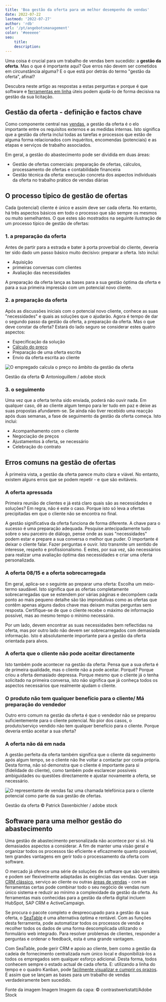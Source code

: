 ```yaml
---
title: 'Boa gestão da oferta para um melhor desempenho de vendas'
date: 2022-07-22
lastmod: '2022-07-27'
author: 'rdb'
url: '/pt/angebotsmanagement'
color: '#eeeeee'
seo:
    title:
    description:
---
```


Uma coisa é crucial para um trabalho de vendas bem sucedido: a **gestão da oferta**. Mas o que é importante aqui? Que erros não devem ser cometidos em circunstância alguma? E o que está por detrás do termo "gestão da oferta", afinal?

Descubra neste artigo as respostas a estas perguntas e porque é que software e [ferramentas em linha](https://seatable.io/pt/agiles-projektmanagement-tools/) úteis podem ajudá-lo de forma decisiva na gestão da sua licitação.

## Gestão da oferta - definição e factos chave

Como componente central nas [vendas](https://seatable.io/pt/vertrieb/), a gestão da oferta é o elo importante entre os requisitos externos e as medidas internas. Isto significa que a gestão da oferta inclui todas as tarefas e processos que estão de alguma forma relacionados com inquéritos, encomendas (potenciais) e as etapas e serviços de trabalho associados.

Em geral, a gestão do abastecimento pode ser dividida em duas áreas:

- Gestão de ofertas comerciais: preparação de ofertas, cálculos, processamento de ofertas e contabilidade financeira
- Gestão técnica da oferta: execução concreta dos aspectos individuais da oferta no trabalho prático de vendas diárias

## O processo típico de gestão de ofertas

Cada (potencial) cliente é único e assim deve ser cada oferta. No entanto, há três aspectos básicos em todo o processo que são sempre os mesmos ou muito semelhantes. O que estes são mostrados na seguinte ilustração de um processo típico de gestão de ofertas:

### 1\. a preparação da oferta

Antes de partir para a estrada e bater à porta proverbial do cliente, deveria ter sido dado um passo básico muito decisivo: preparar a oferta. Isto inclui:

- Aquisição
- primeiras conversas com clientes
- Avaliação das necessidades

A preparação da oferta lança as bases para a sua gestão óptima da oferta e para a sua primeira impressão com um potencial novo cliente.

### 2\. a preparação da oferta

Após as discussões iniciais com o potencial novo cliente, conhece as suas "necessidades" e quais as soluções que o ajudarão. Agora é tempo de dar o segundo passo da gestão da oferta, a preparação da oferta. Mas o que deve constar da oferta? Estará do lado seguro se considerar estes quatro aspectos:

- Especificação da solução
- [Cálculo do preço](https://seatable.io/pt/budgetplanung-vorlage/)
- Preparação de uma oferta escrita
- Envio da oferta escrita ao cliente

![O empregado calcula o preço no âmbito da gestão da oferta](https://seatable.io/wp-content/uploads/2022/07/Angebotsmanagement_AdobeStock_200001435-711x474.jpg)

Gestão da oferta © Antonioguillem / adobe stock

### 3\. o seguimento

Uma vez que a oferta tenha sido enviada, poderá não ouvir nada. Em qualquer caso, dê ao cliente algum tempo para ler tudo em paz e deixe as suas propostas afundarem-se. Se ainda não tiver recebido uma reacção após duas semanas, a fase de seguimento da gestão da oferta começa. Isto inclui:

- Acompanhamento com o cliente
- Negociação de preços
- Ajustamentos à oferta, se necessário
- Celebração do contrato

## Erros comuns na gestão de ofertas

À primeira vista, a gestão da oferta parece muito clara e viável. No entanto, existem alguns erros que se podem repetir - e que são evitáveis.

### A oferta apressada

Primeira reunião de clientes e já está claro quais são as necessidades e soluções? Em regra, não é este o caso. Porque isto só leva a ofertas precipitadas em que o cliente não se encontra no final.

A gestão significativa da oferta funciona de forma diferente. A chave para o sucesso é uma preparação adequada. Pesquise antecipadamente tudo sobre o seu parceiro de diálogo, pense onde as suas "necessidades" podem estar e prepare a sua conversa o melhor que puder. O importante é deixar o cliente falar. Fazer perguntas e ouvir. Isto transmite um sentido de interesse, respeito e profissionalismo. E estes, por sua vez, são necessários para realizar uma avaliação óptima das necessidades e criar uma oferta personalizada.

### A oferta 08/15 e a oferta sobrecarregada

Em geral, aplica-se o seguinte ao preparar uma oferta: Escolha um meio-termo saudável. Isto significa que as ofertas completamente sobrecarregadas que se estendem por várias páginas e decompõem cada ponto ao mais pequeno detalhe são tão improdutivas como as ofertas que contêm apenas alguns dados chave mas deixam muitas perguntas sem resposta. Certifique-se de que o cliente recebe o máximo de informação possível, mas ao mesmo tempo o mínimo necessário.

Por um lado, devem encontrar as suas necessidades bem reflectidas na oferta, mas por outro lado não devem ser sobrecarregados com demasiada informação. Isto é absolutamente importante para a gestão da oferta orientada para alvos.

### A oferta que o cliente não pode aceitar directamente

Isto também pode acontecer na gestão da oferta: Pensa que a sua oferta é de primeira qualidade, mas o cliente não a pode aceitar. Porquê? Porque criou a oferta demasiado depressa. Porque mesmo que o cliente já o tenha solicitado na primeira conversa, isto não significa que já conheça todos os aspectos necessários que realmente ajudam o cliente.

### O produto não tem qualquer benefício para o cliente/ Má preparação do vendedor

Outro erro comum na gestão da oferta é que o vendedor não se preparou suficientemente para o cliente potencial. No pior dos casos, o produto/serviço vendido não tem qualquer benefício para o cliente. Porque deveria então aceitar a sua oferta?

### A oferta não dá em nada

A gestão perfeita da oferta também significa que o cliente dá seguimento após algum tempo, se o cliente não lhe voltar a contactar por conta própria. Desta forma, não só demonstra que o cliente é importante para si (fidelidade do cliente), como também pode esclarecer possíveis ambiguidades ou questões directamente e ajustar novamente a oferta, se necessário.

![O representante de vendas faz uma chamada telefónica para o cliente potencial como parte da sua gestão de ofertas.](https://seatable.io/wp-content/uploads/2022/07/Angebotsmanagement_AdobeStock_171176926-711x474.jpg)

Gestão da oferta © Patrick Daxenbichler / adobe stock

## Software para uma melhor gestão do abastecimento

Uma gestão de abastecimento personalizada não acontece por si só. Há demasiados aspectos a considerar. A fim de manter uma visão geral e organizar todos os processos tão eficiente e eficazmente quanto possível, tem grandes vantagens em gerir todo o processamento da oferta com software.

O mercado já oferece uma série de soluções de software que são versáteis e podem ser flexivelmente adaptadas às exigências das vendas. Quer seja [CRM clássico](https://seatable.io/pt/crm-angebotsmanagement/), serviço ao cliente ou outras [áreas de vendas](https://seatable.io/pt/vertrieb/) - com as ferramentas certas pode combinar todo o seu negócio de vendas num único sistema e reduzir ao mínimo a complexidade da gestão da oferta. As ferramentas mais conhecidas para a gestão da oferta digital incluem HubSpot, SAP CRM e ActiveCampaign.

Se procura o pacote completo e despreocupado para a gestão da sua oferta, o [SeaTable](https://seatable.io/pt/) é uma alternativa óptima e rentável. Com as funções desta ferramenta, pode automatizar todos os processos de venda e recolher todos os dados de uma forma descomplicada utilizando o formulário web integrado. Para resolver problemas de clientes, responder a perguntas e ordenar o feedback, esta é uma grande vantagem.

Com SeaTable, pode gerir CRM e apoio ao cliente, bem como a gestão da cadeia de fornecimento centralizada num único local e disponibilizá-los a todos os empregados sem qualquer esforço adicional. Desta forma, todos conhecem sempre o estado actual de cada oferta. E: utilizando a linha do tempo e o quadro Kanban, pode [facilmente visualizar e cumprir os prazos](https://seatable.io/pt/vorlagen-projektplanung/). É assim que se lançam as bases para um trabalho de vendas verdadeiramente bem sucedido.

Fonte da imagem Imagem Imagem da capa: © contrastwerkstatt/Adobe Stock
